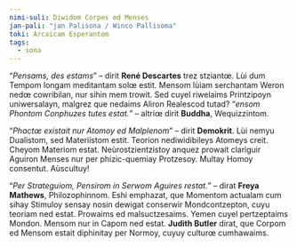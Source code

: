 ```yaml
---
nimi-suli: Diwidom Corpes ed Menses
jan-pali: "jan Palisona / Winco Pallisoma"
toki: Arcaicam Esperantom
tags:
  - sona
---
```

“*Pensams, des estams*” – dirit **René Descartes** trez stziantœ. Lùi dum Tempom longam meditantam solœ estit. Mensom lùiam serchantam Weron nedœ cowribilan, nur sihin mem trowit. Sed cuyel riwelaims Printzipoyn uniwersalayn, malgrez que nedaims Aliron Realescod tutad? “*ensom Phontom Conphuzes tutes estat.*” –  altriœ dirit **Buddha**, Wequizzintom.

“*Phactœ existait nur Atomoy ed Malplenom*” – dirit **Demokrit**. Lùi nemyu Dualistom, sed Materiistom estit. Teorion nediwidibileys Atomeys creit. Cheyom Materiom estat. Neùrostzientzistoy anquez prowait clariguir Aguiron Menses nur per phizic-quemiay Protzesoy. Multay Homoy consentut. Aùscultuy!

“*Per Strateguiom, Pensirom in Serwom Aguires restat.*” – dirat **Freya Mathews**, Philozophinnom. Eshi emphazat, que Momentom actualam cum sihay Stimuloy sensay nosin dewigat conserwir Mondcontzepton, cuyu teoriam ned estat. Prowaims ed malsuctzesaims. Yemen cuyel pertzeptaims Mondon. Mensom nur in Capom ned estat. **Judith Butler** dirat, que Corpom ed Mensom estait diphinitay per Normoy, cuyuy culturœ cumhawaims.

<style>
main {
    font-family: cursive;
}
</style>
